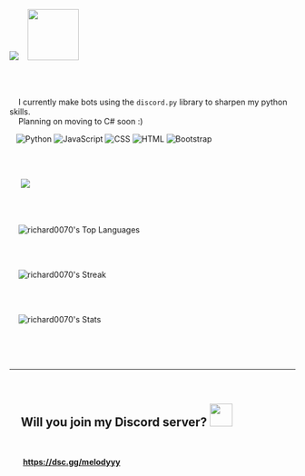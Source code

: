 <img src="https://i.ibb.co/09SfyGP/Untitled101-20240815095328.png"> ‎ ‎ ‎‎ ‎ <img src="https://cdn.discordapp.com/emojis/805494530551316530.png" width=90 height=90>

<br>
<br>

‎ ‎ ‎ ‎ I currently make bots using the `discord.py` library to sharpen my python skills.
<br>
‎ ‎ ‎ ‎ Planning on moving to C# soon :)

‎ ‎‎ ‎ ![Python](https://img.shields.io/badge/-Python-000?&logo=Python)
![JavaScript](https://img.shields.io/badge/-JavaScript-000?&logo=JavaScript)
![CSS](https://img.shields.io/badge/-CSS-000?&logo=CSS3)
![HTML](https://img.shields.io/badge/-HTML-000?&logo=HTML5)
![Bootstrap](https://img.shields.io/badge/-Bootstrap-000?&logo=Bootstrap)

<br>
<br>

‎ ‎ ‎ ‎ ‎ <img src="https://lanyard.cnrad.dev/api/918862839316373554?bg=121212&showDisplayName=true&idleMessage=Maybe%20you%20should%20stop%20stalking%20me."/>

<br>
<br>

‎ ‎ ‎ ‎ ![richard0070's Top Languages](https://github-readme-stats.vercel.app/api/top-langs/?username=richard0070&theme=dracula&show_icons=true&hide_border=true&layout=compact)

<br>
<br>

‎ ‎ ‎ ‎ ![richard0070's Streak](https://github-readme-streak-stats.herokuapp.com/?user=richard0070&theme=dracula&hide_border=true)

<br>
<br>

‎ ‎ ‎ ‎ ![richard0070's Stats](https://github-readme-stats.vercel.app/api?username=richard0070&theme=dracula&show_icons=true&hide_border=true&count_private=true)

<br>
<br>
‎ ‎ ‎ ‎ <hr>
<br>

## ‎ ‎ ‎ ‎ Will you join my Discord server? <img src="https://cdn.discordapp.com/emojis/643396044838666240.gif" width=40 height=40>

<br>

‎ ‎ ‎‎  ‎‎‎‎ ‎‎ ‎‎ ‎**https://dsc.gg/melodyyy**
